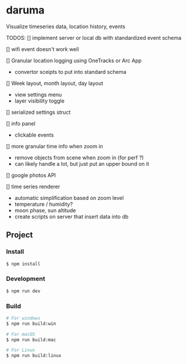 # daruma

Visualize timeseries data, location history, events



TODOS:
[] implement server or local db with standardized event schema

[] wifi event doesn't work well

[] Granular location logging using OneTracks or Arc App
  - convertor sceipts to put into standard schema


[] Week layout, month layout, day layout
  - view settings menu
  - layer visibility toggle

[] serialized settings struct

[] info panel
  - clickable events

[] more granular time info when zoom in
  - remove objects from scene when zoom in (for perf ?)
  - can likely handle a lot, but just put an upper bound on it

[] google photos API

[] time series renderer
  - automatic simplification based on zoom level
  - temperature / humidity?
  - moon phase, sun altitude
  - create scripts on server that insert data into db

## Project

### Install

```bash
$ npm install
```

### Development

```bash
$ npm run dev
```

### Build

```bash
# For windows
$ npm run build:win

# For macOS
$ npm run build:mac

# For Linux
$ npm run build:linux
```
